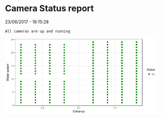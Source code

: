Camera Status report
================
23/06/2017 - 16:15:28

    All cameras are up and running

![](camreport_files/figure-markdown_github/unnamed-chunk-2-1.png)
